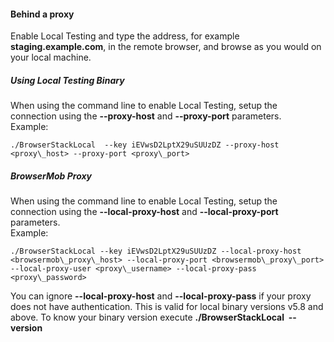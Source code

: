 #### Behind a proxy

Enable Local Testing and type the address, for example **staging.example.com**, in the remote browser, and browse as you would on your local machine.

##### Using Local Testing Binary

When using the command line to enable Local Testing, setup the connection using the **\--proxy-host** and **\--proxy-port** parameters.  
Example:

```
./BrowserStackLocal  --key iEVwsD2LptX29uSUUzDZ --proxy-host <proxy\_host> --proxy-port <proxy\_port>
```

##### BrowserMob Proxy

When using the command line to enable Local Testing, setup the connection using the **\--local-proxy-host** and **\--local-proxy-port** parameters.  
Example:

```
./BrowserStackLocal --key iEVwsD2LptX29uSUUzDZ --local-proxy-host <browsermob\_proxy\_host> --local-proxy-port <browsermob\_proxy\_port> --local-proxy-user <proxy\_username> --local-proxy-pass <proxy\_password>
```

You can ignore **\--local-proxy-host** and **\--local-proxy-pass** if your proxy does not have authentication. This is valid for local binary versions v5.8 and above. To know your binary version execute **./BrowserStackLocal  --version**
